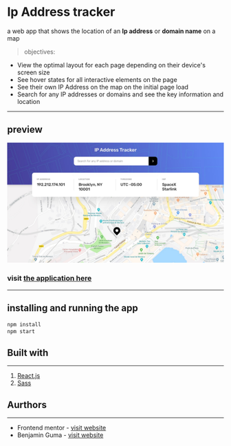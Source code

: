 # Ip Address tracker

a web app that shows the location of an **Ip address** or **domain name** on a map

> objectives:

- View the optimal layout for each page depending on their device's screen size
- See hover states for all interactive elements on the page
- See their own IP Address on the map on the initial page load
- Search for any IP addresses or domains and see the key information and location

---

## preview

![application preview](./desktop-design.jpg)

### visit [the application here](http://iptracker.vercel.app)

---

## installing and running the app

```
npm install
npm start
```

## Built with

---

1. [React.js](https://reactjs.org)
1. [Sass](https://sass-lang.com)

## Aurthors

---

- Frontend mentor - [visit website](https://frontendmentor.io)
- Benjamin Guma - [visit website](https://benjaminguma.vercel.app)
